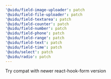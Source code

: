 ```yaml
---
'@uidu/field-image-uploader': patch
'@uidu/field-file-uploader': patch
'@uidu/field-textarea': patch
'@uidu/field-counter': patch
'@uidu/field-number': patch
'@uidu/field-phone': patch
'@uidu/field-range': patch
'@uidu/field-text': patch
'@uidu/field-time': patch
'@uidu/select': patch
'@uidu/radio': patch
---
```


Try compat with newer react-hook-form version
